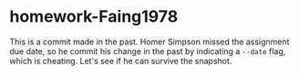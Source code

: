 # homework-Faing1978


This is a commit made in the past. Homer Simpson missed the assignment due date, so he commit his change in the past by indicating a `--date` flag, which is cheating. Let's see if he can survive the snapshot.
